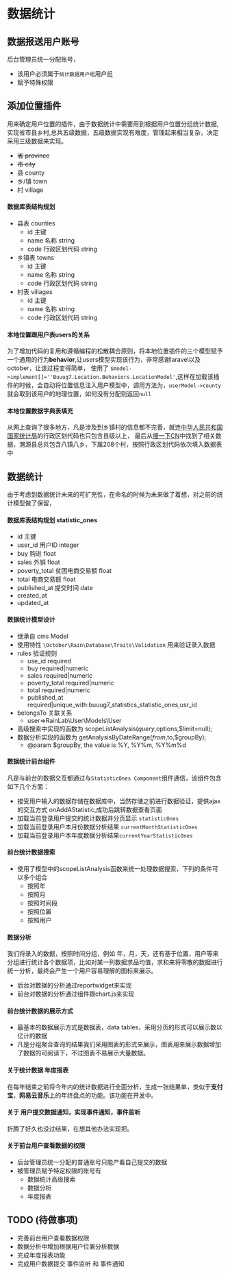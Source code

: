 # 数据统计

## 数据报送用户账号
后台管理员统一分配账号，
+ 该用户必须属于`统计数据用户组`用户组
+ 赋予特殊权限

## 添加位置插件
用来确定用户位置的插件，由于数据统计中需要用到根据用户位置分组统计数据,实现省市县乡村,总共五级数据，五级数据实现有难度，管理起来相当复杂，决定采用三级数据来实现。
+ ~~省 province~~
+ ~~市 city~~
+ 县 county
+ 乡/镇 town
+ 村 village

#### 数据库表结构规划
+ 县表 counties
    - id 主键
    - name 名称 string
    - code 行政区划代码 string
+ 乡镇表 towns
    - id 主键
    - name 名称 string
    - code 行政区划代码 string
+ 村表 villages
    - id 主键
    - name 名称 string
    - code 行政区划代码 string 

#### 本地位置跟用户表users的关系
为了增加代码的复用和遵循编程的松散耦合原则，将本地位置插件的三个模型赋予一个通用的行为**behavior**,让users模型实现该行为，非常感谢laravel以及october，让该过程变得简单，
使用了 `$model->implement[]=''Buuug7.Location.Behaviors.LocationModel'`,这样在加载该插件的时候，会自动将位置信息注入用户模型中，调用方法为，`userModel->county`就会取到该用户的地理位置，如何没有分配则返回`null`

#### 本地位置数据字典表填充
从网上查询了很多地方，凡是涉及到乡镇村的信息都不完善，就连[中华人民共和国国家统计局](http://www.stats.gov.cn/tjsj/tjbz/xzqhdm/)的行政区划代码也只包含县级以上，
最后从[搜一下CN](http://www.syxcn.com/)中找到了相关数据，渭源县总共包含八镇八乡，下属208个村，按照行政区划代码依次填入数据表中

## 数据统计
由于考虑到数据统计未来的可扩充性，在命名的时候为未来做了着想，对之前的统计模型做了保留，

#### 数据库表结构规划 statistic_ones
+ id 主键
+ user_id 用户ID integer
+ buy 购进 float
+ sales 外销 float
+ poverty_total 贫困电商交易额 float
+ total 电商交易额 float
+ published_at 提交时间 date
+ created_at
+ updated_at

#### 数据统计模型设计
+ 继承自 cms Model
+ 使用特性 `\October\Rain\Database\Traits\Validation` 用来验证录入数据
+ rules 验证规则
    - use_id required
    - buy required|numeric
    - sales required|numeric
    - poverty_total required|numeric
    - total required|numeric
    - published_at required|unique_with:buuug7_statistics_statistic_ones,usr_id
+ belongsTo 关联关系
    - user=>RainLab\User\Models\User 
+ 高级搜索中实现的函数为 scopeListAnalysis($query,$options,$limit=null); 
+ 数据分析实现的函数为 getAnalysisByDateRange($from,$to,$groupBy);
    - @param $groupBy, the value is  %Y, %Y%m, %Y%m%d

#### 数据统计前台组件
凡是与前台的数据交互都通过与`StatisticOnes Component`组件通信，该组件包含如下几个方面：
+ 接受用户输入的数据存储在数据库中，当然存储之前进行数据验证，提供ajax的交互方式 onAddAStatistic,成功后跳转数据查看页面
+ 加载当前登录用户提交的统计数据并分页显示 `statisticOnes`
+ 加载当前登录用户本月份数据分析结果 `currentMonthStatisticOnes`
+ 加载当前登录用户本年度数据分析结果`currentYearStatisticOnes`

#### 前台统计数据搜索
+ 使用了模型中的scopeListAnalysis函数来统一处理数据搜索，下列的条件可以多个组合
    - 按照年
    - 按照月
    - 按照时间段
    - 按照位置
    - 按照用户

#### 数据分析
我们将录入的数据，按照时间分组，例如 年，月，天，还有基于位置，用户等来分组进行统计各个数据项，比如对某一列数据求品均值，求和来将零散的数据进行统一分析，最终会产生一个用户容易理解的图标来展示。
+ 后台对数据的分析通过reportwidget来实现
+ 前台对数据的分析通过组件跟chart.js来实现
    
#### 前台统计数据的展示方式
+ 最基本的数据展示方式是数据表，data tables，采用分页的形式可以展示数以亿计的数据
+ 凡是分组聚合查询的结果我们采用图表的形式来展示，图表用来展示数据增加了数据的可阅读下，不过图表不易展示大量数据。

#### 关于统计数据 年度报表
在每年结束之前将今年内的统计数据进行全面分析，生成一张结果单，类似于**支付宝**，**网易云音乐**上的年终盘点的功能。该功能在开发中。

#### 关于 用户提交数据通知，实现事件通知，事件监听
折腾了好久也没过结果，在想其他办法实现把。

#### 关于前台用户查看数据的权限
+ 后台管理员统一分配的普通账号只能产看自己提交的数据
+ 被管理员赋予特定权限的账号有
    + 数据统计高级搜索
    + 数据分析
    + 年度报表

## TODO (待做事项)
+ 完善前台用户查看数据权限
+ 数据分析中增加根据用户位置分析数据
+ 完成年度报表功能
+ 完成用户数据提交 事件监听 和 事件通知